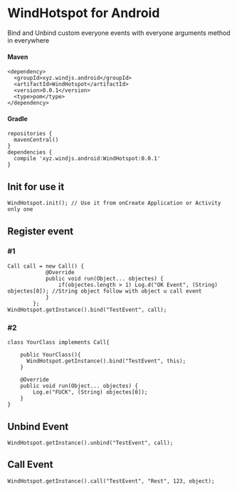 # WindHotspot for Android
Bind and Unbind custom everyone events with everyone arguments method in everywhere

#### Maven
```
<dependency>
  <groupId>xyz.windjs.android</groupId>
  <artifactId>WindHotspot</artifactId>
  <version>0.0.1</version>
  <type>pom</type>
</dependency>
```

####  Gradle
```
repositories {
  mavenCentral()
}
dependencies {
  compile 'xyz.windjs.android:WindHotspot:0.0.1'
}
```

## Init for use it

```
WindHotspot.init(); // Use it from onCreate Application or Activity only one
```


## Register event 

### #1
```
Call call = new Call() {
            @Override
            public void run(Object... objectes) {
                if(objectes.length > 1) Log.d("OK Event", (String) objectes[0]); //String object follow with object u call event
            }
        };
WindHotspot.getInstance().bind("TestEvent", call);
```

### #2
```
class YourClass implements Call{
    
    public YourClass(){
      WindHotspot.getInstance().bind("TestEvent", this);
    }

    @Override
    public void run(Object... objectes) {
        Log.e("FUCK", (String) objectes[0]);
    }
}
```

## Unbind Event 

```
WindHotspot.getInstance().unbind("TestEvent", call);
```

## Call Event
```
WindHotspot.getInstance().call("TestEvent", "Rest", 123, object);
```
